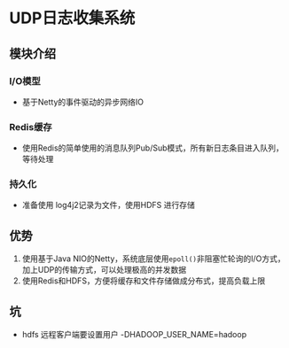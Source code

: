 # UDP日志收集系统

## 模块介绍

### I/O模型
- 基于Netty的事件驱动的异步网络IO

### Redis缓存
- 使用Redis的简单使用的消息队列Pub/Sub模式，所有新日志条目进入队列，等待处理

### 持久化
- 准备使用 log4j2记录为文件，使用HDFS 进行存储

## 优势

1. 使用基于Java NIO的Netty，系统底层使用`epoll()`非阻塞忙轮询的I/O方式，加上UDP的传输方式，可以处理极高的并发数据
2. 使用Redis和HDFS，方便将缓存和文件存储做成分布式，提高负载上限

## 坑
- hdfs 远程客户端要设置用户  -DHADOOP_USER_NAME=hadoop
